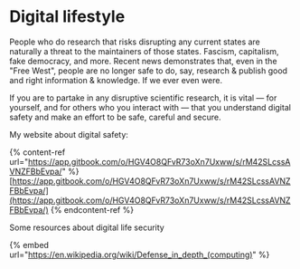 # Digital lifestyle

People who do research that risks disrupting any current states are naturally a threat to the maintainers of those states. Fascism, capitalism, fake democracy, and more. Recent news demonstrates that, even in the "Free West", people are no longer safe to do, say, research & publish good and right information & knowledge. If we ever even were.

If you are to partake in any disruptive scientific research, it is vital — for yourself, and for others who you interact with — that you understand digital safety and make an effort to be safe, careful and secure.



My website about digital safety:

{% content-ref url="https://app.gitbook.com/o/HGV4O8QFvR73oXn7Uxww/s/rM42SLcssAVNZFBbEvpa/" %}
[https://app.gitbook.com/o/HGV4O8QFvR73oXn7Uxww/s/rM42SLcssAVNZFBbEvpa/](https://app.gitbook.com/o/HGV4O8QFvR73oXn7Uxww/s/rM42SLcssAVNZFBbEvpa/)
{% endcontent-ref %}



Some resources about digital life security

{% embed url="https://en.wikipedia.org/wiki/Defense_in_depth_(computing)" %}

